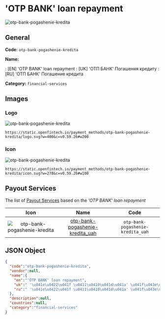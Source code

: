 
# 'OTP BANK' loan repayment 
![otp-bank-pogashenie-kredita](https://static.openfintech.io/payment_methods/otp-bank-pogashenie-kredita/logo.svg?w=400&c=v0.59.26#w200)  

## General 
**Code:** `otp-bank-pogashenie-kredita` 
 
**Name:** 
 
:	[EN] 'OTP BANK' loan repayment 
:	[UK]  'ОТП БАНК' Погашення кредиту 
:	[RU]  'ОТП БАНК' Погашение кредита 
 
**Category:** `financial-services` 
 

## Images 

### Logo 
![otp-bank-pogashenie-kredita](https://static.openfintech.io/payment_methods/otp-bank-pogashenie-kredita/logo.svg?w=400&c=v0.59.26#w200)  

```
https://static.openfintech.io/payment_methods/otp-bank-pogashenie-kredita/logo.svg?w=400&c=v0.59.26#w200
```  

### Icon 
![otp-bank-pogashenie-kredita](https://static.openfintech.io/payment_methods/otp-bank-pogashenie-kredita/icon.svg?w=278&c=v0.59.26#w100)  

```
https://static.openfintech.io/payment_methods/otp-bank-pogashenie-kredita/icon.svg?w=278&c=v0.59.26#w100
```  

## Payout Services 
 
The list of [Payout Services](/payout-services/) based on the _'OTP BANK' loan repayment_ 

|Icon|Name|Code| 
|:---:|:---:|:---:| 
|![otp-bank-pogashenie-kredita](https://static.openfintech.io/payout_methods/otp-bank-pogashenie-kredita/icon.png?w=278&c=v0.59.26#w40) |[otp-bank-pogashenie-kredita_uah](/payout-services/otp-bank-pogashenie-kredita_uah/)|`otp-bank-pogashenie-kredita_uah`| 
 

## JSON Object 

```json
{
  "code":"otp-bank-pogashenie-kredita",
  "vendor":null,
  "name":{
    "en":"'OTP BANK' loan repayment",
    "uk":" '\u041e\u0422\u041f \u0411\u0410\u041d\u041a' \u041f\u043e\u0433\u0430\u0448\u0435\u043d\u043d\u044f \u043a\u0440\u0435\u0434\u0438\u0442\u0443",
    "ru":" '\u041e\u0422\u041f \u0411\u0410\u041d\u041a' \u041f\u043e\u0433\u0430\u0448\u0435\u043d\u0438\u0435 \u043a\u0440\u0435\u0434\u0438\u0442\u0430"
  },
  "description":null,
  "countries":null,
  "category":"financial-services"
}
```  

